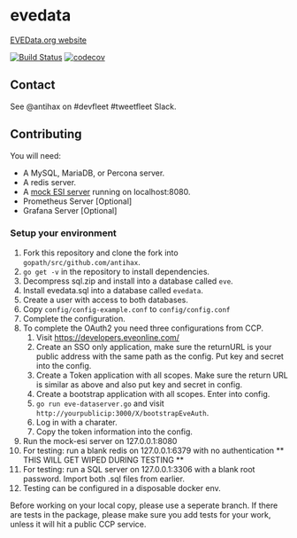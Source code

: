 # evedata

[EVEData.org website](https://www.evedata.org)

[![Build Status](https://travis-ci.org/antihax/evedata.svg?branch=master)](https://travis-ci.org/antihax/evedata)
[![codecov](https://codecov.io/gh/antihax/evedata/branch/master/graph/badge.svg)](https://codecov.io/gh/antihax/evedata)

## Contact
See @antihax on #devfleet #tweetfleet Slack.

## Contributing

You will need:

- A MySQL, MariaDB, or Percona server.
- A redis server.
- A [mock ESI server](https://github.com/antihax/mock-esi) running on localhost:8080.
- Prometheus Server [Optional]
- Grafana Server [Optional]

### Setup your environment

1. Fork this repository and clone the fork into `gopath/src/github.com/antihax`.
2. `go get -v` in the repository to install dependencies.
3. Decompress sql.zip and install into a database called `eve`.
4. Install evedata.sql into a database called `evedata`.
5. Create a user with access to both databases.
6. Copy `config/config-example.conf` to `config/config.conf`
7. Complete the configuration.
8. To complete the OAuth2 you need three configurations from CCP.
    1. Visit https://developers.eveonline.com/
    2. Create an SSO only application, make sure the returnURL is your public address with the same path as the config. Put key and secret into the config.
    3. Create a Token application with all scopes. Make sure the return URL is similar as above and also put key and secret in config.
    4. Create a bootstrap application with all scopes. Enter into config.
    5. `go run eve-dataserver.go` and visit `http://yourpublicip:3000/X/bootstrapEveAuth`.
    6. Log in with a charater.
    7. Copy the token information into the config.
9. Run the mock-esi server on 127.0.0.1:8080
10. For testing: run a blank redis on 127.0.0.1:6379 with no authentication ** THIS WILL GET WIPED DURING TESTING **
11. For testing: run a SQL server on 127.0.0.1:3306 with a blank root password. Import both .sql files from earlier.
12. Testing can be configured in a disposable docker env.

Before working on your local copy, please use a seperate branch.
If there are tests in the package, please make sure you add tests for your work, unless it will hit a public CCP service.